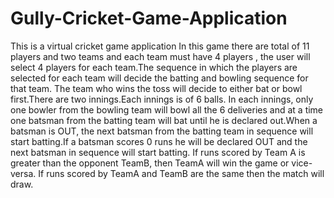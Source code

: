 # Gully-Cricket-Game-Application
This is a virtual cricket game application 
In this game there are total of 11 players and two teams and each team must have 4 players , the user will select 4 players for each team.The sequence in which the players are selected for each team will decide the
batting and bowling sequence for that team. The team who wins the toss will decide to either bat or bowl first.There are two innings.Each innings is of 6 balls. In each innings, only one bowler from the bowling team will bowl all the 6 deliveries and at a time one batsman from the batting team will bat until he is declared out.When a batsman is OUT, the next batsman from the batting team in sequence
will start batting.If a batsman scores 0 runs he will be declared OUT and the next batsman in sequence will start batting. If runs scored by Team A is greater than the opponent TeamB, then TeamA will
 win the game or vice-versa. If runs scored by TeamA and TeamB are the same then the match will draw.
    

